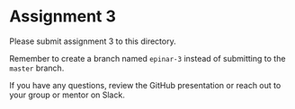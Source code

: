 # Assignment 3

Please submit assignment 3 to this directory.

Remember to create a branch named `epinar-3` 
instead of submitting to the `master` branch.

If you have any questions, review the GitHub presentation or reach
out to your group or mentor on Slack.
